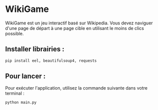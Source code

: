 # WikiGame

WikiGame est un jeu interactif basé sur Wikipedia. Vous devez naviguer d'une page de départ à une page cible en utilisant le moins de clics possible.

## Installer librairies :


```bash
pip install eel, beautifulsoup4, requests
```

## Pour lancer :

Pour exécuter l'application, utilisez la commande suivante dans votre terminal :

```bash
python main.py
```
